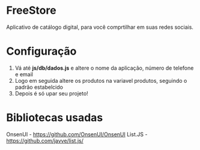 # FreeStore

Aplicativo de catálogo digital, para você comprtilhar em suas redes sociais.

# Configuração

1. Vá até <b>js/db/dados.js</b> e altere o nome da aplicação, número de telefone e email
2. Logo em seguida altere os produtos na variavel produtos, seguindo o padrão estabelcido
3. Depois é só upar seu projeto!

# Bibliotecas usadas

OnsenUI - https://github.com/OnsenUI/OnsenUI
List.JS - https://github.com/javve/list.js/
